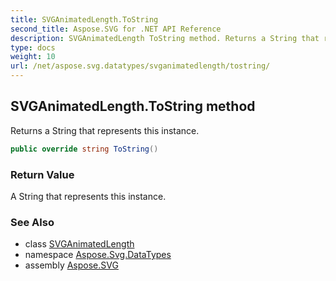 ```yaml
---
title: SVGAnimatedLength.ToString
second_title: Aspose.SVG for .NET API Reference
description: SVGAnimatedLength ToString method. Returns a String that represents this instance
type: docs
weight: 10
url: /net/aspose.svg.datatypes/svganimatedlength/tostring/
---
```

## SVGAnimatedLength.ToString method

Returns a String that represents this instance.

```csharp
public override string ToString()
```

### Return Value

A String that represents this instance.

### See Also

* class [SVGAnimatedLength](../)
* namespace [Aspose.Svg.DataTypes](../../../aspose.svg.datatypes/)
* assembly [Aspose.SVG](../../../)
